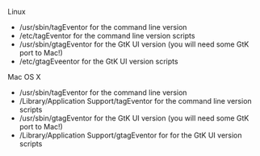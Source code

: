 Linux
  * /usr/sbin/tagEventor for the command line version
  * /etc/tagEventor for the command line version scripts
  * /usr/sbin/gtagEventor for the GtK UI version (you will need some GtK port to Mac!)
  * /etc/gtagEveentor for the GtK UI version scripts

Mac OS X
  * /usr/sbin/tagEventor for the command line version
  * /Library/Application Support/tagEventor for the command line version scripts
  * /usr/sbin/gtagEventor for the GtK UI version (you will need some GtK port to Mac!)
  * /Library/Application Support/gtagEventor for for the GtK UI version scripts